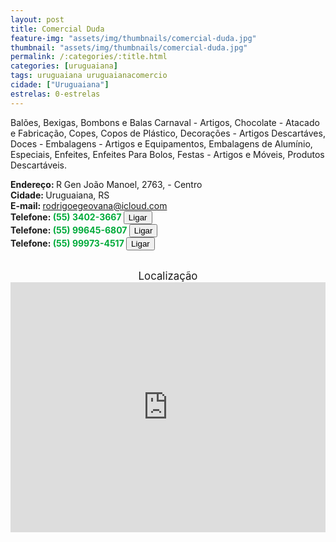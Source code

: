 ```yaml
---
layout: post
title: Comercial Duda
feature-img: "assets/img/thumbnails/comercial-duda.jpg"
thumbnail: "assets/img/thumbnails/comercial-duda.jpg"
permalink: /:categories/:title.html
categories: [uruguaiana]
tags: uruguaiana uruguaianacomercio
cidade: ["Uruguaiana"]
estrelas: 0-estrelas
---
```

Balões, Bexigas, Bombons e Balas Carnaval - Artigos, Chocolate - Atacado e Fabricação, Copes, Copos de Plástico, Decorações<!-- more --> - Artigos Descartáves, Doces - Embalagens - Artigos e Equipamentos, Embalagens de Alumínio, Especiais, Enfeites, Enfeites Para Bolos, Festas - Artigos e Móveis, Produtos Descartáveis.<br />

<b>Endereço: </b>R Gen João Manoel, 2763, - Centro<br />
<b>Cidade: </b>Uruguaiana, RS<br />
<b>E-mail: </b>rodrigoegeovana@icloud.com<br />
<b>Telefone: <span style="color: #00ab3a;">(55) 3402-3667</span> <a href="tel:5534023667"><button class="ligar">Ligar</button></a></b><br />
<b>Telefone: <span style="color: #00ab3a;">(55) 99645-6807</span> <a href="tel:55996456807"><button class="ligar">Ligar</button></a></b><br />
<b>Telefone: <span style="color: #00ab3a;">(55) 99973-4517</span> <a href="tel:55999734517"><button class="ligar">Ligar</button></a></b><br />
<br />
<div style="font-size: larger; text-align: center;">
Localização</div>
<iframe src="https://www.google.com/maps/embed?pb=!1m18!1m12!1m3!1d3463.915731136088!2d-57.0881244853025!3d-29.75115192465633!2m3!1f0!2f0!3f0!3m2!1i1024!2i768!4f13.1!3m3!1m2!1s0x0%3A0x0!2zMjnCsDQ1JzA0LjIiUyA1N8KwMDUnMDkuNCJX!5e0!3m2!1spt-BR!2sbr!4v1521470346500" width="100%" height="400" frameborder="0" style="border:0" allowfullscreen></iframe>
